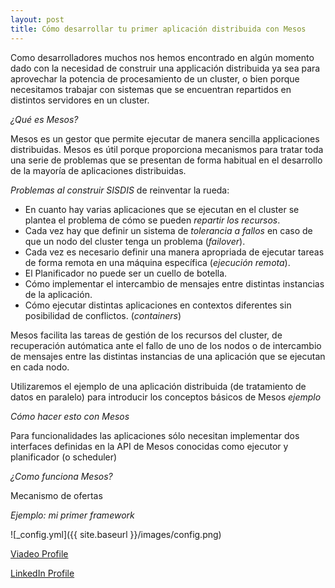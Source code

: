 ```yaml
---
layout: post
title: Cómo desarrollar tu primer aplicación distribuida con Mesos 
---
```

Como desarrolladores muchos nos hemos encontrado en algún momento dado
con la necesidad de construir una applicación distribuida ya sea para
aprovechar la potencia de procesamiento de un cluster, 
o bien porque necesitamos trabajar
con sistemas que se encuentran repartidos en distintos servidores en
un cluster.

*¿Qué es Mesos?*

Mesos es un gestor que permite ejecutar de manera sencilla
applicaciones distribuidas. Mesos es útil porque proporciona mecanismos
para tratar toda una serie de problemas que se presentan de forma habitual
en el desarrollo de la mayoría de aplicaciones distribuidas.

*Problemas al construir SISDIS* de reinventar la rueda:

- En cuanto hay varias aplicaciones que se ejecutan en el cluster se
  plantea el problema de cómo se pueden *repartir los recursos*.
- Cada vez hay que definir un sistema de *tolerancia a fallos* en
  caso de que un nodo del cluster tenga un problema (*failover*).
- Cada vez es necesario definir una manera apropriada de ejecutar
  tareas de forma remota en una máquina específica (*ejecución remota*).
- El Planificador no puede ser un cuello de botella.
- Cómo implementar el intercambio de mensajes entre distintas instancias
  de la aplicación.
- Cómo ejecutar distintas aplicaciones en contextos diferentes sin posibilidad
  de conflictos. (*containers*)


Mesos facilita las tareas de gestión de los
recursos del cluster, de recuperación autómatica ante el fallo de uno
de los nodos o de intercambio de mensajes entre las distintas instancias
de una aplicación que se ejecutan en cada nodo.


Utilizaremos el ejemplo de una aplicación distribuida (de tratamiento
de datos en paralelo) para introducir los conceptos básicos de Mesos
*ejemplo*

*Cómo hacer esto con Mesos*

Para 
funcionalidades las aplicaciones sólo necesitan implementar dos
interfaces definidas en la API de Mesos conocidas como ejecutor y
planificador (o scheduler)

*¿Como funciona Mesos?*

Mecanismo de ofertas


*Ejemplo: mi primer framework*


![_config.yml]({{ site.baseurl }}/images/config.png)


[Viadeo Profile](http://www.viadeo.com/profile/002lz309wldwqir)

[LinkedIn Profile](https://www.linkedin.com/pub/i%C3%B1igo-mediavilla/3a/700/276)


